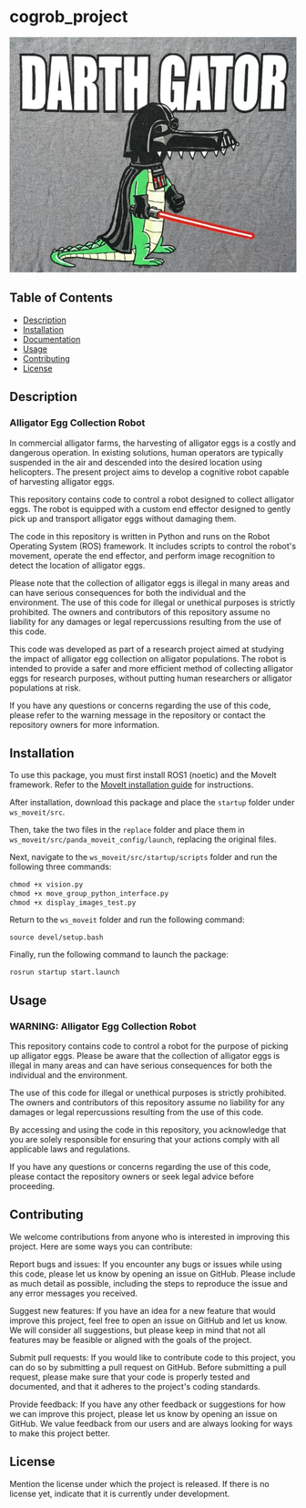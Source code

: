# cogrob_project
<img src="startup/darthgator.jpg" alt="darthgator" >

## Table of Contents

- [Description](#description)
- [Installation](#installation)
- [Documentation](startup/scripts/documentation.md)
- [Usage](#usage)
- [Contributing](#contributing)
- [License](#license)

## Description

### Alligator Egg Collection Robot
In commercial alligator farms, the harvesting of alligator eggs is a costly and dangerous operation. In existing solutions, human operators are typically suspended in the air and descended into the desired location using helicopters. The present project aims to develop a cognitive robot capable of harvesting alligator eggs.

This repository contains code to control a robot designed to collect alligator eggs. The robot is equipped with a custom end effector designed to gently pick up and transport alligator eggs without damaging them.

The code in this repository is written in Python and runs on the Robot Operating System (ROS) framework. It includes scripts to control the robot's movement, operate the end effector, and perform image recognition to detect the location of alligator eggs.

Please note that the collection of alligator eggs is illegal in many areas and can have serious consequences for both the individual and the environment. The use of this code for illegal or unethical purposes is strictly prohibited. The owners and contributors of this repository assume no liability for any damages or legal repercussions resulting from the use of this code.

This code was developed as part of a research project aimed at studying the impact of alligator egg collection on alligator populations. The robot is intended to provide a safer and more efficient method of collecting alligator eggs for research purposes, without putting human researchers or alligator populations at risk.

If you have any questions or concerns regarding the use of this code, please refer to the warning message in the repository or contact the repository owners for more information.
## Installation

To use this package, you must first install ROS1 (noetic) and the MoveIt framework. Refer to the [MoveIt installation guide](https://moveit.ros.org/install/) for instructions.

After installation, download this package and place the `startup` folder under `ws_moveit/src`. 

Then, take the two files in the `replace` folder and place them in `ws_moveit/src/panda_moveit_config/launch`, replacing the original files.

Next, navigate to the `ws_moveit/src/startup/scripts` folder and run the following three commands:
```
chmod +x vision.py
chmod +x move_group_python_interface.py
chmod +x display_images_test.py
```
Return to the `ws_moveit` folder and run the following command:
```
source devel/setup.bash
```

Finally, run the following command to launch the package:
```
rosrun startup start.launch
```
## Usage

### WARNING: Alligator Egg Collection Robot

This repository contains code to control a robot for the purpose of picking up alligator eggs. Please be aware that the collection of alligator eggs is illegal in many areas and can have serious consequences for both the individual and the environment.

The use of this code for illegal or unethical purposes is strictly prohibited. The owners and contributors of this repository assume no liability for any damages or legal repercussions resulting from the use of this code.

By accessing and using the code in this repository, you acknowledge that you are solely responsible for ensuring that your actions comply with all applicable laws and regulations.

If you have any questions or concerns regarding the use of this code, please contact the repository owners or seek legal advice before proceeding.


## Contributing

We welcome contributions from anyone who is interested in improving this project. Here are some ways you can contribute:

Report bugs and issues: If you encounter any bugs or issues while using this code, please let us know by opening an issue on GitHub. Please include as much detail as possible, including the steps to reproduce the issue and any error messages you received.

Suggest new features: If you have an idea for a new feature that would improve this project, feel free to open an issue on GitHub and let us know. We will consider all suggestions, but please keep in mind that not all features may be feasible or aligned with the goals of the project.

Submit pull requests: If you would like to contribute code to this project, you can do so by submitting a pull request on GitHub. Before submitting a pull request, please make sure that your code is properly tested and documented, and that it adheres to the project's coding standards.

Provide feedback: If you have any other feedback or suggestions for how we can improve this project, please let us know by opening an issue on GitHub. We value feedback from our users and are always looking for ways to make this project better.

## License

Mention the license under which the project is released. If there is no license yet, indicate that it is currently under development.
